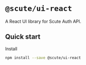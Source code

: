 # `@scute/ui-react`

A React UI library for Scute Auth API.

## Quick start

Install

```bash
npm install --save @scute/ui-react
```